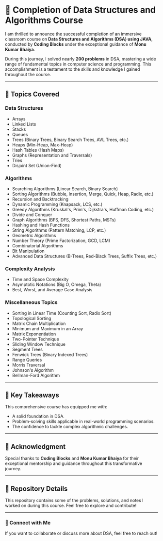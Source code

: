 # 🌟 Completion of Data Structures and Algorithms Course  

I am thrilled to announce the successful completion of an immersive classroom course on **Data Structures and Algorithms (DSA) using JAVA**, conducted by **Coding Blocks** under the exceptional guidance of **Monu Kumar Bhaiya**.  

During this journey, I solved nearly **200 problems** in DSA, mastering a wide range of fundamental topics in computer science and programming. This accomplishment is a testament to the skills and knowledge I gained throughout the course.  

---

## 🚀 Topics Covered  

### **Data Structures**
- Arrays  
- Linked Lists  
- Stacks  
- Queues  
- Trees (Binary Trees, Binary Search Trees, AVL Trees, etc.)  
- Heaps (Min-Heap, Max-Heap)  
- Hash Tables (Hash Maps)  
- Graphs (Representation and Traversals)  
- Tries  
- Disjoint Set (Union-Find)  

### **Algorithms**
- Searching Algorithms (Linear Search, Binary Search)  
- Sorting Algorithms (Bubble, Insertion, Merge, Quick, Heap, Radix, etc.)  
- Recursion and Backtracking  
- Dynamic Programming (Knapsack, LCS, etc.)  
- Greedy Algorithms (Kruskal's, Prim's, Dijkstra's, Huffman Coding, etc.)  
- Divide and Conquer  
- Graph Algorithms (BFS, DFS, Shortest Paths, MSTs)  
- Hashing and Hash Functions  
- String Algorithms (Pattern Matching, LCP, etc.)  
- Geometric Algorithms  
- Number Theory (Prime Factorization, GCD, LCM)  
- Combinatorial Algorithms  
- Bit Manipulation  
- Advanced Data Structures (B-Trees, Red-Black Trees, Suffix Trees, etc.)  

### **Complexity Analysis**
- Time and Space Complexity  
- Asymptotic Notations (Big O, Omega, Theta)  
- Best, Worst, and Average Case Analysis  

### **Miscellaneous Topics**
- Sorting in Linear Time (Counting Sort, Radix Sort)  
- Topological Sorting  
- Matrix Chain Multiplication  
- Minimum and Maximum in an Array  
- Matrix Exponentiation  
- Two-Pointer Technique  
- Sliding Window Technique  
- Segment Trees  
- Fenwick Trees (Binary Indexed Trees)  
- Range Queries  
- Morris Traversal  
- Johnson's Algorithm  
- Bellman-Ford Algorithm  

---

## 🎯 Key Takeaways
This comprehensive course has equipped me with:  
- A solid foundation in DSA.  
- Problem-solving skills applicable in real-world programming scenarios.  
- The confidence to tackle complex algorithmic challenges.  

---

## 🙌 Acknowledgment
Special thanks to **Coding Blocks** and **Monu Kumar Bhaiya** for their exceptional mentorship and guidance throughout this transformative journey.  

---

## 📂 Repository Details
This repository contains some of the problems, solutions, and notes I worked on during this course. Feel free to explore and contribute!  

---

### 🔗 Connect with Me
If you want to collaborate or discuss more about DSA, feel free to reach out!  
